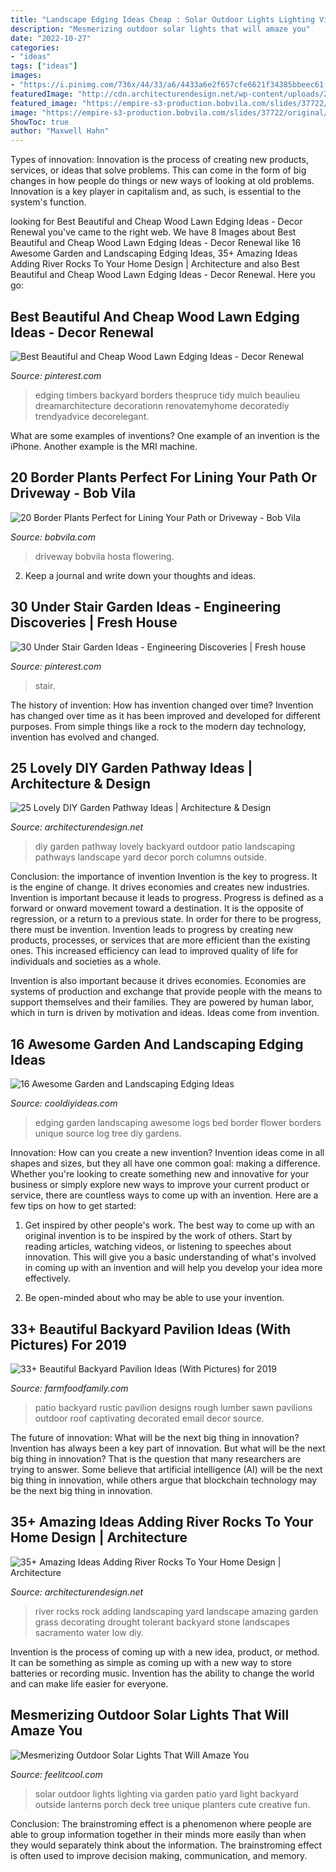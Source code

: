 ```yaml
---
title: "Landscape Edging Ideas Cheap : Solar Outdoor Lights Lighting Via Garden Patio Yard Light Backyard Outside Lanterns Porch Deck Tree Unique Planters Cute Creative Fun"
description: "Mesmerizing outdoor solar lights that will amaze you"
date: "2022-10-27"
categories:
- "ideas"
tags: ["ideas"]
images:
- "https://i.pinimg.com/736x/44/33/a6/4433a6e2f657cfe6621f34385bbeec61.jpg"
featuredImage: "http://cdn.architecturendesign.net/wp-content/uploads/2014/08/25-Lovely-DIY-Garden-Pathway-Ideas-14.jpg"
featured_image: "https://empire-s3-production.bobvila.com/slides/37722/original/Border_Plants_Hosta_LongfieldGardens.jpg?1590869773"
image: "https://empire-s3-production.bobvila.com/slides/37722/original/Border_Plants_Hosta_LongfieldGardens.jpg?1590869773"
ShowToc: true
author: "Maxwell Hahn"
---
```



Types of innovation:
Innovation is the process of creating new products, services, or ideas that solve problems. This can come in the form of big changes in how people do things or new ways of looking at old problems. Innovation is a key player in capitalism and, as such, is essential to the system's function.

	

		
looking for Best Beautiful and Cheap Wood Lawn Edging Ideas - Decor Renewal you've came to the right web. We have 8 Images about Best Beautiful and Cheap Wood Lawn Edging Ideas - Decor Renewal like 16 Awesome Garden and Landscaping Edging Ideas, 35+ Amazing Ideas Adding River Rocks To Your Home Design | Architecture and also Best Beautiful and Cheap Wood Lawn Edging Ideas - Decor Renewal. Here you go:
		
    
## Best Beautiful And Cheap Wood Lawn Edging Ideas - Decor Renewal

<img loading=lazy src="https://i.pinimg.com/736x/44/33/a6/4433a6e2f657cfe6621f34385bbeec61.jpg" onerror="this.onerror=null;this.src='https://tse4.mm.bing.net/th?id=OIP.qgLh8cJnG0DgGag3j8qU4AHaMV&amp;pid=15.1';" alt="Best Beautiful and Cheap Wood Lawn Edging Ideas - Decor Renewal">

_Source: pinterest.com_

>edging timbers backyard borders thespruce tidy mulch beaulieu dreamarchitecture decorationn renovatemyhome decoratediy trendyadvice decorelegant. 

	

What are some examples of inventions?
One example of an invention is the iPhone. Another example is the MRI machine.

    
## 20 Border Plants Perfect For Lining Your Path Or Driveway - Bob Vila

<img loading=lazy src="https://empire-s3-production.bobvila.com/slides/37722/original/Border_Plants_Hosta_LongfieldGardens.jpg?1590869773" onerror="this.onerror=null;this.src='https://tse4.mm.bing.net/th?id=OIP.yKCxaCu9_BUcET14NVhC7QHaJ4&amp;pid=15.1';" alt="20 Border Plants Perfect for Lining Your Path or Driveway - Bob Vila">

_Source: bobvila.com_

>driveway bobvila hosta flowering. 

	

2. Keep a journal and write down your thoughts and ideas.

    
## 30 Under Stair Garden Ideas - Engineering Discoveries | Fresh House

<img loading=lazy src="https://i.pinimg.com/736x/18/8a/12/188a12ef6dff4f0ecc593edda6aeae40.jpg" onerror="this.onerror=null;this.src='https://tse2.mm.bing.net/th?id=OIP.IUl11xEd2UdelvqblrMSmwHaLH&amp;pid=15.1';" alt="30 Under Stair Garden Ideas - Engineering Discoveries | Fresh house">

_Source: pinterest.com_

>stair. 

	

The history of invention: How has invention changed over time?
Invention has changed over time as it has been improved and developed for different purposes. From simple things like a rock to the modern day technology, invention has evolved and changed.

    
## 25 Lovely DIY Garden Pathway Ideas | Architecture &amp; Design

<img loading=lazy src="http://cdn.architecturendesign.net/wp-content/uploads/2014/08/25-Lovely-DIY-Garden-Pathway-Ideas-14.jpg" onerror="this.onerror=null;this.src='https://tse1.mm.bing.net/th?id=OIP.DMXH-q8om9ThqG-R5Ox0eAHaJ4&amp;pid=15.1';" alt="25 Lovely DIY Garden Pathway Ideas | Architecture &amp; Design">

_Source: architecturendesign.net_

>diy garden pathway lovely backyard outdoor patio landscaping pathways landscape yard decor porch columns outside. 

	

Conclusion: the importance of invention
Invention is the key to progress. It is the engine of change. It drives economies and creates new industries.
Invention is important because it leads to progress. Progress is defined as a forward or onward movement toward a destination. It is the opposite of regression, or a return to a previous state. In order for there to be progress, there must be invention. Invention leads to progress by creating new products, processes, or services that are more efficient than the existing ones. This increased efficiency can lead to improved quality of life for individuals and societies as a whole.

Invention is also important because it drives economies. Economies are systems of production and exchange that provide people with the means to support themselves and their families. They are powered by human labor, which in turn is driven by motivation and ideas. Ideas come from invention.

    
## 16 Awesome Garden And Landscaping Edging Ideas

<img loading=lazy src="http://cooldiyideas.com/wp-content/uploads/2015/06/Logs-garden-bed-edging.jpg" onerror="this.onerror=null;this.src='https://tse2.mm.bing.net/th?id=OIP.C0jeBjeuWdRRBrL-uTbyVQHaJV&amp;pid=15.1';" alt="16 Awesome Garden and Landscaping Edging Ideas">

_Source: cooldiyideas.com_

>edging garden landscaping awesome logs bed border flower borders unique source log tree diy gardens. 

	

Innovation: How can you create a new invention?
Invention ideas come in all shapes and sizes, but they all have one common goal: making a difference. Whether you're looking to create something new and innovative for your business or simply explore new ways to improve your current product or service, there are countless ways to come up with an invention. Here are a few tips on how to get started:
1. Get inspired by other people's work. The best way to come up with an original invention is to be inspired by the work of others. Start by reading articles, watching videos, or listening to speeches about innovation. This will give you a basic understanding of what's involved in coming up with an invention and will help you develop your idea more effectively.

2. Be open-minded about who may be able to use your invention.

    
## 33+ Beautiful Backyard Pavilion Ideas (With Pictures) For 2019

<img loading=lazy src="https://i2.wp.com/farmfoodfamily.com/wp-content/uploads/2019/02/14-backyard-pavilions-ideas.jpg?resize=800%2C1202&amp;ssl=1" onerror="this.onerror=null;this.src='https://tse4.mm.bing.net/th?id=OIP.NoQw5qHIrx5MzUQJPsdkvgHaLI&amp;pid=15.1';" alt="33+ Beautiful Backyard Pavilion Ideas (With Pictures) for 2019">

_Source: farmfoodfamily.com_

>patio backyard rustic pavilion designs rough lumber sawn pavilions outdoor roof captivating decorated email decor source. 

	

The future of innovation: What will be the next big thing in innovation?
Invention has always been a key part of innovation. But what will be the next big thing in innovation? That is the question that many researchers are trying to answer. Some believe that artificial intelligence (AI) will be the next big thing in innovation, while others argue that blockchain technology may be the next big thing in innovation.

    
## 35+ Amazing Ideas Adding River Rocks To Your Home Design | Architecture

<img loading=lazy src="http://cdn.architecturendesign.net/wp-content/uploads/2015/06/AD-Add-River-Rocks-To-Home-11.jpg" onerror="this.onerror=null;this.src='https://tse2.mm.bing.net/th?id=OIP.zNUFlzA7H2TjP0mNPsOXOAHaLG&amp;pid=15.1';" alt="35+ Amazing Ideas Adding River Rocks To Your Home Design | Architecture">

_Source: architecturendesign.net_

>river rocks rock adding landscaping yard landscape amazing garden grass decorating drought tolerant backyard stone landscapes sacramento water low diy. 

	

Invention is the process of coming up with a new idea, product, or method. It can be something as simple as coming up with a new way to store batteries or recording music. Invention has the ability to change the world and can make life easier for everyone.

    
## Mesmerizing Outdoor Solar Lights That Will Amaze You

<img loading=lazy src="http://feelitcool.com/wp-content/uploads/2016/11/solar-outdoor-lighting-ideas16.jpg" onerror="this.onerror=null;this.src='https://tse4.mm.bing.net/th?id=OIP.5C5wzR_Klkuhr-jLr_Ke6AHaLF&amp;pid=15.1';" alt="Mesmerizing Outdoor Solar Lights That Will Amaze You">

_Source: feelitcool.com_

>solar outdoor lights lighting via garden patio yard light backyard outside lanterns porch deck tree unique planters cute creative fun. 

	

Conclusion:
The brainstroming effect is a phenomenon where people are able to group information together in their minds more easily than when they would separately think about the information. The brainstroming effect is often used to improve decision making, communication, and memory.

